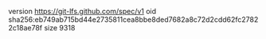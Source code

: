 version https://git-lfs.github.com/spec/v1
oid sha256:eb749ab715bd44e2735811cea8bbe8ded7682a8c72d2cdd62fc27822c18ae78f
size 9318
